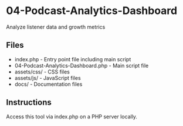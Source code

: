 # 04-Podcast-Analytics-Dashboard

Analyze listener data and growth metrics

## Files

- index.php - Entry point file including main script  
- 04-Podcast-Analytics-Dashboard.php - Main script file  
- assets/css/ - CSS files  
- assets/js/ - JavaScript files  
- docs/ - Documentation files  

## Instructions

Access this tool via index.php on a PHP server locally.

